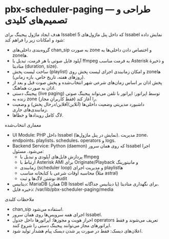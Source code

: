 # pbx-scheduler-paging — طراحی و تصمیم‌های کلیدی

هدف
ایجاد ماژول پیجینگ برای Issabel 5 که داخل پنل ماژول‌های Issabel نمایش داده شود و امکانات زیر را فراهم کند:
- گروه‌بندی داخلی‌های chan_sip به صورت zone و اختصاص دادن داخلی‌ها به zoneها.
- آپلود فایل صوتی با هر فرمت، تبدیل با ffmpeg به فرمت مناسب Asterisk و ذخیرهٔ متادیتا (duration, size).
- ساخت لیست پخش (playlist) و امکان زمانبندی اجرای لیست پخش روی zoneها (روزهای هفته، تاریخ خاص، بازه زمانی).
- پخش اذان بر اساس زمان‌های شرعی شهر انتخاب‌شده و پخش صوت قبل و بعد از اذان به صورت هماهنگ.
- پیجینگ دستی (live paging) توسط اپراتور: اپراتور با تلفن می‌تواند پیجینگ صوتی زنده به zone را آغاز کند (فقط کاربرانِ مجاز).
- داشبورد مدیریتی وضعیت داخلی‌ها (آنلاین/آفلاین/درحال پخش) و وضعیت زمانبندی‌های جاری.
- لاگ کامل رویدادها و خطاها.

معماری انتخاب‌شده
- UI Module: PHP داخل Issabel (نمایش در پنل ماژول‌ها). مدیریت zone، endpoints، playlists، schedules، operators و logs.
- Backend Service: Python (daemon) که روی همان سرور Issabel اجرا می‌شود. مسئول:
  - پردازش فایل‌های آپلودی و تبدیل با ffmpeg
  - ارتباط با Asterisk AMI برای Originate/Playback و مانیتورینگ
  - زمانبندی (scheduler loop) و مدیریت اجرای playlistها
  - محاسبه اوقات شرعی با کتابخانه مناسب (مثلاً astral)
  - نوشتن لاگ‌ها و ثبت audit
- دیتابیس: MariaDB (همان DB Issabel یا دیتابیس جداگانه) برای نگهداری متادیتا.
- ذخیره فایل: /var/lib/pbx-scheduler-paging/media

ملاحظات کلیدی
- chan_sip استفاده می‌شود.
- اجرای همه سرویس‌ها روی همان سرور Issabel.
- احراز هویت و مجوزها: اپراتورها داخل جدول operators تعریف می‌شوند و فقط اپراتورهای مجاز می‌توانند پیجینگ دستی را شروع کنند.
- اعلان‌های دیسک: فقط در صورت پر شدن دیسک پیام هشدار تولید شود.
